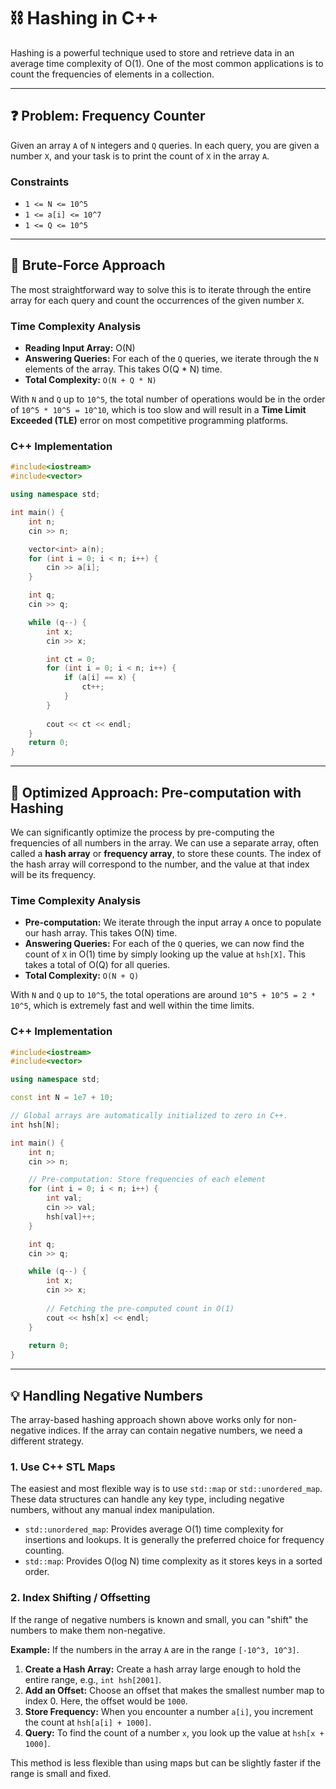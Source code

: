 # ⛓️ Hashing in C++

Hashing is a powerful technique used to store and retrieve data in an average time complexity of O(1). One of the most common applications is to count the frequencies of elements in a collection.

---

## ❓ Problem: Frequency Counter

Given an array `A` of `N` integers and `Q` queries. In each query, you are given a number `X`, and your task is to print the count of `X` in the array `A`.

### Constraints
*   `1 <= N <= 10^5`
*   `1 <= a[i] <= 10^7`
*   `1 <= Q <= 10^5`

---

## 🐢 Brute-Force Approach

The most straightforward way to solve this is to iterate through the entire array for each query and count the occurrences of the given number `X`.

### Time Complexity Analysis
*   **Reading Input Array:** O(N)
*   **Answering Queries:** For each of the `Q` queries, we iterate through the `N` elements of the array. This takes O(Q * N) time.
*   **Total Complexity:** `O(N + Q * N)`

With `N` and `Q` up to `10^5`, the total number of operations would be in the order of `10^5 * 10^5 = 10^10`, which is too slow and will result in a **Time Limit Exceeded (TLE)** error on most competitive programming platforms.

### C++ Implementation

```cpp
#include<iostream>
#include<vector>

using namespace std;

int main() {
    int n;
    cin >> n;

    vector<int> a(n);
    for (int i = 0; i < n; i++) {
        cin >> a[i];
    }

    int q;
    cin >> q;

    while (q--) {
        int x;
        cin >> x;

        int ct = 0;
        for (int i = 0; i < n; i++) {
            if (a[i] == x) {
                ct++;
            }
        }
        
        cout << ct << endl;
    }
    return 0;
}
```

---

## 🚀 Optimized Approach: Pre-computation with Hashing

We can significantly optimize the process by pre-computing the frequencies of all numbers in the array. We can use a separate array, often called a **hash array** or **frequency array**, to store these counts. The index of the hash array will correspond to the number, and the value at that index will be its frequency.

### Time Complexity Analysis
*   **Pre-computation:** We iterate through the input array `A` once to populate our hash array. This takes O(N) time.
*   **Answering Queries:** For each of the `Q` queries, we can now find the count of `X` in O(1) time by simply looking up the value at `hsh[X]`. This takes a total of O(Q) for all queries.
*   **Total Complexity:** `O(N + Q)`

With `N` and `Q` up to `10^5`, the total operations are around `10^5 + 10^5 = 2 * 10^5`, which is extremely fast and well within the time limits.

### C++ Implementation

```cpp
#include<iostream>
#include<vector>

using namespace std;

const int N = 1e7 + 10;

// Global arrays are automatically initialized to zero in C++.
int hsh[N];

int main() {
    int n;
    cin >> n;

    // Pre-computation: Store frequencies of each element
    for (int i = 0; i < n; i++) {
        int val;
        cin >> val;
        hsh[val]++;
    }

    int q;
    cin >> q;

    while (q--) {
        int x;
        cin >> x;
        
        // Fetching the pre-computed count in O(1)
        cout << hsh[x] << endl;
    }
    
    return 0;
}
```

---

## 💡 Handling Negative Numbers

The array-based hashing approach shown above works only for non-negative indices. If the array can contain negative numbers, we need a different strategy.

### 1. Use C++ STL Maps
The easiest and most flexible way is to use `std::map` or `std::unordered_map`. These data structures can handle any key type, including negative numbers, without any manual index manipulation.

*   `std::unordered_map`: Provides average O(1) time complexity for insertions and lookups. It is generally the preferred choice for frequency counting.
*   `std::map`: Provides O(log N) time complexity as it stores keys in a sorted order.

### 2. Index Shifting / Offsetting
If the range of negative numbers is known and small, you can "shift" the numbers to make them non-negative.

**Example:**
If the numbers in the array `A` are in the range `[-10^3, 10^3]`.

1.  **Create a Hash Array:** Create a hash array large enough to hold the entire range, e.g., `int hsh[2001]`.
2.  **Add an Offset:** Choose an offset that makes the smallest number map to index 0. Here, the offset would be `1000`.
3.  **Store Frequency:** When you encounter a number `a[i]`, you increment the count at `hsh[a[i] + 1000]`.
4.  **Query:** To find the count of a number `x`, you look up the value at `hsh[x + 1000]`.

This method is less flexible than using maps but can be slightly faster if the range is small and fixed.
```
